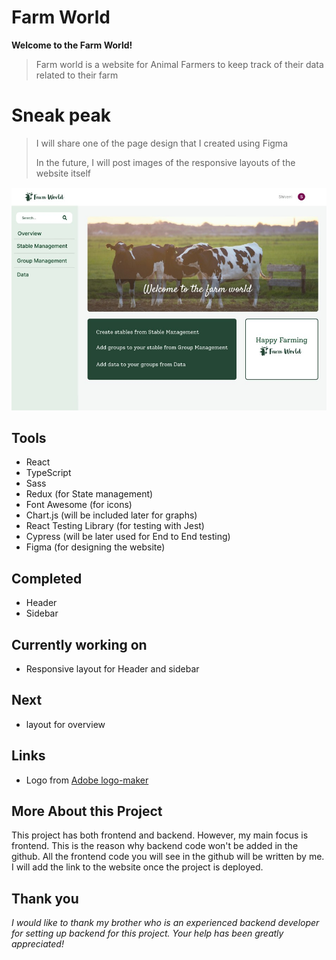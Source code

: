# Farm World 
**Welcome to the Farm World!**
> Farm world is a website for Animal Farmers to keep track of their data related to their farm


# Sneak peak
> I will share one of the page design that I created using Figma
>
> In the future, I will post images of the responsive layouts of the website itself

![farm world website](/public/assets/farmWebsite.jpg)

## Tools
- React
- TypeScript
- Sass
- Redux (for State management)
- Font Awesome (for icons)
- Chart.js (will be included later for graphs)
- React Testing Library (for testing with Jest)
- Cypress (will be later used for End to End testing)
- Figma (for designing the website)

## Completed 
- Header 
- Sidebar

## Currently working on
- Responsive layout for Header and sidebar

## Next
- layout for overview 

## Links
- Logo from [Adobe logo-maker](https://express.adobe.com/express-apps/logo-maker/)

## More About this Project
This project has both frontend and backend. However, my main focus is frontend. This is the reason why backend code won't be added in the github. All the frontend code you will see in the github will be written by me. I will add the link to the website once the project is deployed.

## Thank you
*I would like to thank my brother who is an experienced backend developer for setting up backend for this project. Your help has been greatly appreciated!*




